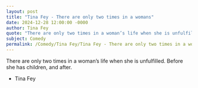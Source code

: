 ```yaml
---
layout: post
title: "Tina Fey - There are only two times in a womans"
date: 2024-12-28 12:00:00 -0000
author: Tina Fey
quote: "There are only two times in a woman’s life when she is unfulfilled. Before she has children, and after."
subject: Comedy
permalink: /Comedy/Tina Fey/Tina Fey - There are only two times in a womans
---
```


There are only two times in a woman’s life when she is unfulfilled. Before she has children, and after.

- Tina Fey
